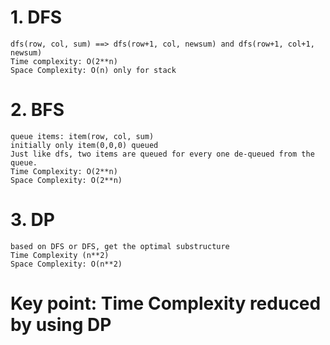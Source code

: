 # 1. DFS
    dfs(row, col, sum) ==> dfs(row+1, col, newsum) and dfs(row+1, col+1, newsum)
    Time complexity: O(2**n)
    Space Complexity: O(n) only for stack

# 2. BFS
    queue items: item(row, col, sum)
    initially only item(0,0,0) queued
    Just like dfs, two items are queued for every one de-queued from the queue.
    Time Complexity: O(2**n)
    Space Complexity: O(2**n)

# 3. DP
    based on DFS or DFS, get the optimal substructure
    Time Complexity (n**2)
    Space Complexity: O(n**2)

# Key point: Time Complexity reduced by using DP
